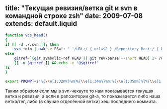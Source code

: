 title: "Текущая ревизия/ветка git и svn в командной строке zsh"
date: 2009-07-08
extends: default.liquid
---
```bash
function vcs_head()
{
if [[ -d ./.svn ]]; then
    svn info | awk -v FS=": " '/URL:/ { url=$2 } /Repository Root:/ { baseurl=$2 } /Revision:/ { rev=$2 } END { branch = substr(url, length(baseurl) + 2); if (match(branch, /^(trunk|branches\\/[^\\/]+|tags\\/[^\\/]+)/) > 0) { branch = substr(branch, RSTART, RLENGTH) "-"; } else { branch = "" }; print "@" branch "r" rev }'
else
    gitref=`(git symbolic-ref HEAD || git rev-parse --short HEAD) 2> /dev/null | sed -e 's#refs/heads/##'`
    [[ -n $gitref ]] && echo -n "@$gitref"
fi
}

export PROMPT=$'%{\\e[1;32m%}%n@%{\\e[1;34m%}%m:%{\\e[1;35m%}%l%{\\e[1;31m%}%5(~.<.)%4~%{\\e[0;36m%}`vcs_head`%{\\e[0m%}%{\\e[1;36m%}%# %{\\e[0m%}'
```

Таким образом если мы в svn-чекауте то нам показывается текущая ветка и ревизия, а если в репозитории git-а, то показывается либо наша ветка/тег, либо (в случае отделённой ветки) хеш последнего коммита.
